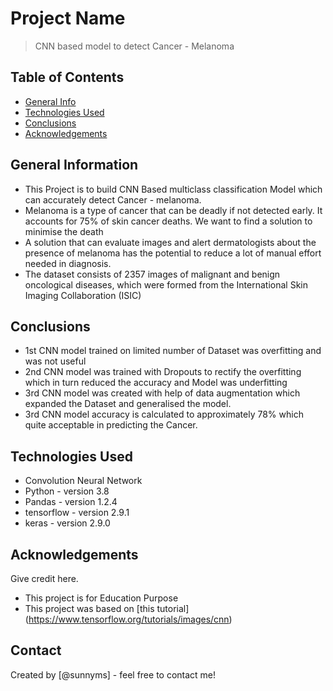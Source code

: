 # Project Name
> CNN based model to detect Cancer - Melanoma


## Table of Contents
* [General Info](#general-information)
* [Technologies Used](#technologies-used)
* [Conclusions](#conclusions)
* [Acknowledgements](#acknowledgements)

<!-- You can include any other section that is pertinent to your problem -->

## General Information
- This Project is to build CNN Based multiclass classification Model which can accurately detect Cancer - melanoma.
- Melanoma is a type of cancer that can be deadly if not detected early. It accounts for 75% of skin cancer deaths. We want to find a solution to minimise the death
- A solution that can evaluate images and alert dermatologists about the presence of melanoma has the potential to reduce a lot of manual effort needed in diagnosis.
- The dataset consists of 2357 images of malignant and benign oncological diseases, which were formed from the International Skin Imaging Collaboration (ISIC)

<!-- You don't have to answer all the questions - just the ones relevant to your project. -->

## Conclusions
- 1st CNN model trained on limited number of Dataset was overfitting and was not useful
- 2nd CNN model was trained with Dropouts to rectify the overfitting which in turn reduced the accuracy and Model was underfitting 
- 3rd CNN model was created with help of data augmentation which expanded the Dataset and generalised the model.
- 3rd CNN model accuracy is calculated to approximately 78% which quite acceptable in predicting the Cancer.

<!-- You don't have to answer all the questions - just the ones relevant to your project. -->


## Technologies Used
- Convolution Neural Network
- Python - version 3.8
- Pandas - version 1.2.4
- tensorflow - version 2.9.1
- keras - version 2.9.0

<!-- As the libraries versions keep on changing, it is recommended to mention the version of library used in this project -->

## Acknowledgements
Give credit here.
- This project is for Education Purpose
- This project was based on [this tutorial] (https://www.tensorflow.org/tutorials/images/cnn)


## Contact
Created by [@sunnyms] - feel free to contact me!

